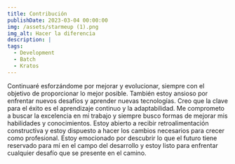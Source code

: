 ```yaml
---
title: Contribución
publishDate: 2023-03-04 00:00:00
img: /assets/starmeup (1).png
img_alt: Hacer la diferencia
description: |
tags:
  - Development 
  - Batch
  - Kratos
---
```


Continuaré esforzándome por mejorar y evolucionar, siempre con el objetivo de proporcionar lo mejor posible. También estoy ansioso por enfrentar nuevos desafíos y aprender nuevas tecnologías. Creo que la clave para el éxito es el aprendizaje continuo y la adaptabilidad. Me comprometo a buscar la excelencia en mi trabajo y siempre busco formas de mejorar mis habilidades y conocimientos. Estoy abierto a recibir retroalimentación constructiva y estoy dispuesto a hacer los cambios necesarios para crecer como profesional. Estoy emocionado por descubrir lo que el futuro tiene reservado para mí en el campo del desarrollo y estoy listo para enfrentar cualquier desafío que se presente en el camino.